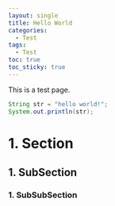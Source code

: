 ```yaml
---
layout: single
title: Hello World
categories: 
  - Test
tags: 
  - Test
toc: true
toc_sticky: true
---
```


This is a test page.

```java
String str = "hello world!";
System.out.println(str);
```
# 1. Section
## 1. SubSection
### 1. SubSubSection
